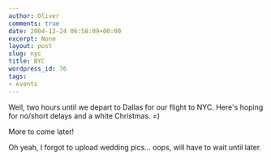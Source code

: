 ```yaml
---
author: Oliver
comments: true
date: 2004-12-24 06:58:09+00:00
excerpt: None
layout: post
slug: nyc
title: NYC
wordpress_id: 76
tags:
- events
---
```


Well, two hours until we depart to Dallas for our flight to NYC.  Here's hoping for no/short delays and a white Christmas. =)

More to come later!

Oh yeah, I forgot to upload wedding pics... oops, will have to wait until later.
